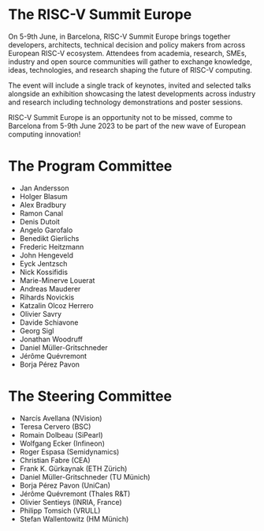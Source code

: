 # The RISC-V Summit Europe

On 5-9th June, in Barcelona, RISC-V Summit Europe brings together
developers, architects, technical decision and policy makers from
across European RISC-V ecosystem. Attendees from academia, research,
SMEs, industry and open source communities will gather to exchange
knowledge, ideas, technologies, and research shaping the future of
RISC-V computing.

The event will include a single track of keynotes, invited and
selected talks alongside an exhibition showcasing the latest
developments across industry and research including technology
demonstrations and poster sessions.

RISC-V Summit Europe is an opportunity not to be missed, comme to
Barcelona from 5-9th June 2023 to be part of the new wave of European
computing innovation!

# The Program Committee

 - Jan Andersson
 - Holger Blasum
 - Alex Bradbury
 - Ramon Canal
 - Denis Dutoit
 - Angelo Garofalo
 - Benedikt Gierlichs
 - Frederic Heitzmann
 - John Hengeveld
 - Eyck Jentzsch
 - Nick Kossifidis
 - Marie-Minerve Louerat
 - Andreas Mauderer
 - Rihards Novickis
 - Katzalin Olcoz Herrero
 - Olivier Savry
 - Davide Schiavone
 - Georg Sigl
 - Jonathan Woodruff
 - Daniel Müller-Gritschneder
 - Jérôme Quévremont
 - Borja Pérez Pavon

# The Steering Committee

 - Narcís Avellana (NVision)
 - Teresa Cervero (BSC)
 - Romain Dolbeau (SiPearl)
 - Wolfgang Ecker (Infineon)
 - Roger Espasa (Semidynamics)
 - Christian Fabre (CEA)
 - Frank K. Gürkaynak (ETH Zürich)
 - Daniel Müller-Gritschneder (TU Münich)
 - Borja Pérez Pavon (UniCan)
 - Jérôme Quévremont (Thales R&T)
 - Olivier Sentieys (INRIA, France)
 - Philipp Tomsich (VRULL)
 - Stefan Wallentowitz (HM Münich)
